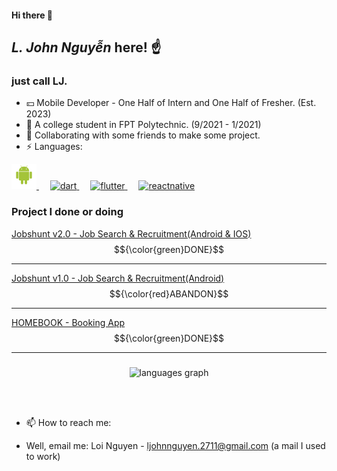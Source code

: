 #### Hi there 👋
## _L. John Nguyễn_ here! ☝️
###  just call LJ.
- 💴 Mobile Developer - One Half of Intern and One Half of Fresher. (Est. 2023)
- 🔭 A college student in FPT Polytechnic. (9/2021 - 1/2021)
- 👯 Collaborating with some friends to make some project.
- ⚡ Languages:
<p align="left"> <a href="https://developer.android.com" target="_blank" rel="noreferrer"> <img src="https://raw.githubusercontent.com/devicons/devicon/master/icons/android/android-original-wordmark.svg" alt="android" width="40" height="40"/> </a> &emsp; <a href="https://dart.dev" target="_blank" rel="noreferrer"> <img src="https://www.vectorlogo.zone/logos/dartlang/dartlang-icon.svg" alt="dart" width="40" height="40"/> </a> &emsp; <a href="https://flutter.dev" target="_blank" rel="noreferrer"> <img src="https://www.vectorlogo.zone/logos/flutterio/flutterio-icon.svg" alt="flutter" width="40" height="40"/> </a> &emsp; <a href="https://reactnative.dev/" target="_blank" rel="noreferrer"> <img src="https://reactnative.dev/img/header_logo.svg" alt="reactnative" width="40" height="40"/> </a> </p>

### Project I done or doing
[Jobshunt v2.0 - Job Search & Recruitment(Android & IOS)](https://github.com/loinguyen10/JobHuntFLT/) $${\color{green}DONE}$$ <hr>
[Jobshunt v1.0 - Job Search & Recruitment(Android)](https://github.com/tungdv1503/JobHuntHTH/) $${\color{red}ABANDON}$$ <hr>
[HOMEBOOK - Booking App](https://github.com/Gradi0us/DuAn1_HOMEBOOK/) $${\color{green}DONE}$$ <hr>

###
<div align="center">
  <img src="https://github-readme-stats.vercel.app/api/top-langs?username=loinguyen10&locale=en&hide_title=false&layout=compact&card_width=320&langs_count=5&theme=dracula&hide_border=false" height="150" alt="languages graph"  />
</div>

###
<br clear="both">

###
- 📫 How to reach me:
+ Well, email me: Loi Nguyen - ljohnnguyen.2711@gmail.com (a mail I used to work)
